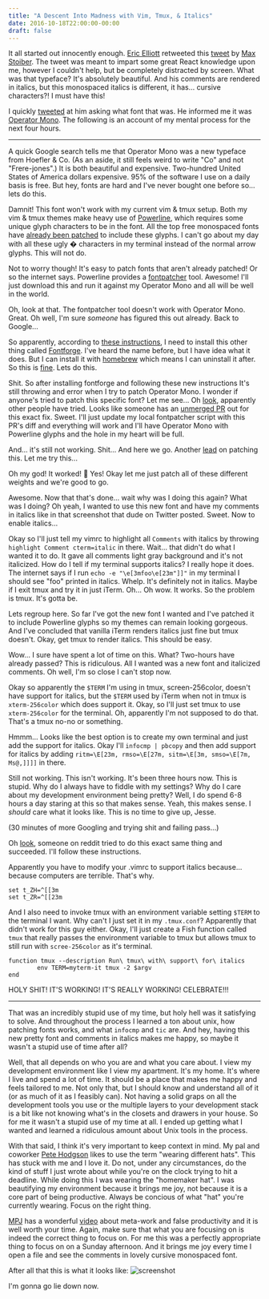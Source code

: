 ```yaml
---
title: "A Descent Into Madness with Vim, Tmux, & Italics"
date: 2016-10-18T22:00:00-00:00
draft: false
---
```


It all started out innocently enough. [Eric Elliott](https://twitter.com/_ericelliott) retweeted this [tweet](https://twitter.com/mxstbr/status/778245230709571585) by [Max Stoiber](https://twitter.com/mxstbr).  The tweet was meant to impart some great React knowledge upon me, however I couldn't help, but be completely distracted by screen.  What was that typeface?  It's absolutely beautiful.  And his comments are rendered in italics, but this monospaced italics is different, it has... cursive characters?!  I must have this!

I quickly [tweeted](https://twitter.com/jsatk/status/782308142608637952) at him asking what font that was.  He informed me it was [Operator Mono](http://www.typography.com/blog/introducing-operator).  The following is an account of my mental process for the next four hours.

---

A quick Google search tells me that Operator Mono was a new typeface from Hoefler & Co.  (As an aside, it still feels weird to write "Co" and not "Frere-jones".)  It is both beautiful and expensive. Two-hundred United States of America dollars expensive.  95% of the software I use on a daily basis is free.  But hey, fonts are hard and I've never bought one before so... lets do this.

Damnit!  This font won't work with my current vim & tmux setup.  Both my vim & tmux themes make heavy use of [Powerline](https://github.com/powerline/powerline), which requires some unique glyph characters to be in the font.  All the top free monospaced fonts have [already been patched](https://github.com/powerline/fonts) to include these glyphs.  I can't go about my day with all these ugly � characters in my terminal instead of the normal arrow glyphs.  This will not do.

Not to worry though!  It's easy to patch fonts that aren't already patched!  Or so the internet says.  Powerline provides a [fontpatcher](https://github.com/powerline/fontpatcher) tool.  Awesome!  I'll just download this and run it against my Operator Mono and all will be well in the world.

Oh, look at that.  The fontpatcher tool doesn't work with Operator Mono.  Great.  Oh well, I'm sure *someone* has figured this out already.  Back to Google...

So apparently, according to [these instructions](https://apw-bash-settings.readthedocs.io/en/latest/fontpatching.html), I need to install this other thing called [Fontforge](https://fontforge.github.io/en-US/).  I've heard the name before, but I have idea what it does.  But I can install it with [homebrew](http://brew.sh/index.html) which means I can uninstall it after.  So this is [fine](http://i.imgur.com/c4jt321.png).  Lets do this.


Shit.  So after installing fontforge and following these new instructions It's still throwing and error when I try to patch Operator Mono.  I wonder if anyone's tried to patch this specific font?  Let me see... Oh [look](https://github.com/powerline/fonts/issues/154), apparently other people have tried.  Looks like someone has an [unmerged PR](https://github.com/powerline/fontpatcher/pull/13) out for this exact fix.  Sweet.  I'll just update my local fontpatcher script with this PR's diff and everything will work and I'll have Operator Mono with Powerline glyphs and the hole in my heart will be full.

And... it's still not working.  Shit... And here we go.  Another [lead](http://fareesh.com/operator-mono-powerline/) on patching this.  Let me try this...

Oh my god!  It worked!  🎉  Yes!  Okay let me just patch all of these different weights and we're good to go.

Awesome.  Now that that's done... wait why was I doing this again?  What was I doing?  Oh yeah, I wanted to use this new font and have my comments in italics like in that screenshot that dude on Twitter posted.  Sweet.  Now to enable italics...

Okay so I'll just tell my vimrc to highlight all `Comments` with italics by throwing ` highlight Comment cterm=italic` in there.  Wait... that didn't do what I wanted it to do.  It gave all comments light gray background and it's not italicized.  How do I tell if my terminal supports italics?  I really hope it does.  The internet says if I run `echo -e "\e[3mfoo\e[23m"]]"` in my terminal I should see "foo" printed in italics.  Whelp.  It's definitely not in italics.  Maybe if I exit tmux and try it in just iTerm.  Oh... Oh wow.  It works.  So the problem is tmux.  It's gotta be.

Lets regroup here.  So far I've got the new font I wanted and I've patched it to include Powerline glyphs so my themes can remain looking gorgeous.  And I've concluded that vanilla iTerm renders italics just fine but tmux doesn't.  Okay, get tmux to render italics.  This should be easy.

Wow... I sure have spent a lot of time on this.  What?  Two-hours have already passed?  This is ridiculous.  All I wanted was a new font and italicized comments.  Oh well, I'm so close I can't stop now.

Okay so apparently the `$TERM` I'm using in tmux, screen-256color, doesn't have support for italics, but the `$TERM` used by iTerm when not in tmux is `xterm-256color` which does support it.  Okay, so I'll just set tmux to use `xterm-256color` for the terminal.  Oh, apparently I'm not supposed to do that.  That's a tmux no-no or something.

Hmmm... Looks like the best option is to create my own terminal and just add the support for italics.  Okay I'll `infocmp | pbcopy` and then add support for italics by adding `ritm=\E[23m, rmso=\E[27m, sitm=\E[3m, smso=\E[7m, Ms@,]]]]` in there.

Still not working.  This isn't working.  It's been three hours now.  This is stupid.  Why do I always have to fiddle with my settings?  Why do I care about my development environment being pretty?  Well, I do spend 6-8 hours a day staring at this so that makes sense.  Yeah, this makes sense.  I *should* care what it looks like.  This is no time to give up, Jesse.

(30 minutes of more Googling and trying shit and failing pass...)

Oh [look](https://www.reddit.com/r/vim/comments/24g8r8/italics_in_terminal_vim_and_tmux/), someone on reddit tried to do this exact same thing and succeeded.  I'll follow these instructions.

Apparently you have to modify your .vimrc to support italics because... because computers are terrible.  That's why.

```vimscript
set t_ZH=^[[3m
set t_ZR=^[[23m
```

And I also need to invoke tmux with an environment variable setting `$TERM` to the terminal I want.  Why can't I just set it in my `.tmux.conf`?  Apparently that didn't work for this guy either.  Okay, I'll just create a Fish function called `tmux` that really passes the environment variable to tmux but allows tmux to still run with `scree-256color` as it's terminal.

```fish
function tmux --description Run\ tmux\ with\ support\ for\ italics
        env TERM=myterm-it tmux -2 $argv
end
```

HOLY SHIT!  IT'S WORKING! IT'S REALLY WORKING!  CELEBRATE!!!

---

That was an incredibly stupid use of my time, but holy hell was it satisfying to solve.  And throughout the process I learned a ton about unix, how patching fonts works, and what `infocmp` and `tic` are.   And hey, having this new pretty font and comments in italics makes me happy, so maybe it wasn't a stupid use of time after all?

Well, that all depends on who you are and what you care about.  I view my development environment like I view my apartment.  It's my home.  It's where I live and spend a lot of time.  It should be a place that makes me happy and feels tailored to me.  Not only that, but I should know and understand all of it (or as much of it as I feasibly can).  Not having a solid graps on all the development tools you use or the multiple layers to your development stack is a bit like not knowing what's in the closets and drawers in your house.  So for me it wasn't a stupid use of my time at all.  I ended up getting what I wanted and learned a ridiculous amount about Unix tools in the process.

With that said, I think it's very important to keep context in mind.  My pal and coworker [Pete Hodgson](https://twitter.com/ph1) likes to use the term "wearing different hats".  This has stuck with me and I love it.  Do not, under any circumstances, do the kind of stuff I just wrote about while you're on the clock trying to hit a deadline.  While doing this I was wearing the "homemaker hat".  I was beautifying my environment because it brings me joy, not because it is a core part of being productive.  Always be concious of what "hat" you're currently wearing.  Focus on the right thing.

[MPJ](https://twitter.com/mpjme) has a wonderful [video](https://youtu.be/dIjKJjzRX_E) about meta-work and false productivity and it is well worth your time.  Again, make sure that what you are focusing on is indeed the correct thing to focus on.  For me this was a perfectly appropriate thing to focus on on a Sunday afternoon.  And it brings me joy every time I open a file and see the comments in lovely cursive monospaced font.

After all that this is what it looks like: ![screenshot](https://d1zjcuqflbd5k.cloudfront.net/files/acc_222213/v7Zo?response-content-disposition=inline;%20filename=Screen%20Shot%202016-10-02%20at%208.51.12%20PM.png&Expires=1475467005&Signature=ZCVDFogbdsfhgETu8tu9MiYkNSWO1~gkXhOpRljWKb7fL49IrGsSJcYm9N~hYPZNbh3qPJkb263Y~dsbLOtsvHFt6yexuP9MMUXlRs3yjVfsQaJUuLSC7Y~rpv85ogRtlFb8H5LBsqK-8isjpoxBpey0QgC6pXJVzgcsV-pEVSQ_&Key-Pair-Id=APKAJTEIOJM3LSMN33SA)

I'm gonna go lie down now.
